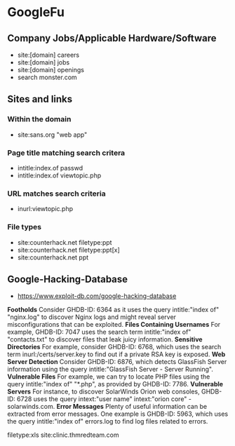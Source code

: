 # GoogleFu

## Company Jobs/Applicable Hardware/Software
- site:[domain] careers
- site:[domain] jobs
- site:[domain] openings
- search monster.com

## Sites and links
### Within the domain 
- site:sans.org "web app"
### Page title matching search critera
- intitle:index.of passwd
- intitle:index.of viewtopic.php 
### URL matches search criteria 
- inurl:viewtopic.php
### File types
- site:counterhack.net filetype:ppt
- site:counterhack.net filetype:ppt[x]
- site:counterhack.net ppt 

## Google-Hacking-Database
- https://www.exploit-db.com/google-hacking-database



**Footholds**
Consider GHDB-ID: 6364 as it uses the query intitle:"index of" "nginx.log" to discover Nginx logs and might reveal server misconfigurations that can be exploited.
**Files Containing Usernames**
For example, GHDB-ID: 7047 uses the search term intitle:"index of" "contacts.txt" to discover files that leak juicy information.
**Sensitive Directories**
For example, consider GHDB-ID: 6768, which uses the search term inurl:/certs/server.key to find out if a private RSA key is exposed.
**Web Server Detection**
Consider GHDB-ID: 6876, which detects GlassFish Server information using the query intitle:"GlassFish Server - Server Running".
**Vulnerable Files**
For example, we can try to locate PHP files using the query intitle:"index of" "*.php", as provided by GHDB-ID: 7786.
**Vulnerable Servers**
For instance, to discover SolarWinds Orion web consoles, GHDB-ID: 6728 uses the query intext:"user name" intext:"orion core" -solarwinds.com.
**Error Messages**
Plenty of useful information can be extracted from error messages. One example is GHDB-ID: 5963, which uses the query intitle:"index of" errors.log to find log files related to errors.

filetype:xls site:clinic.thmredteam.com

